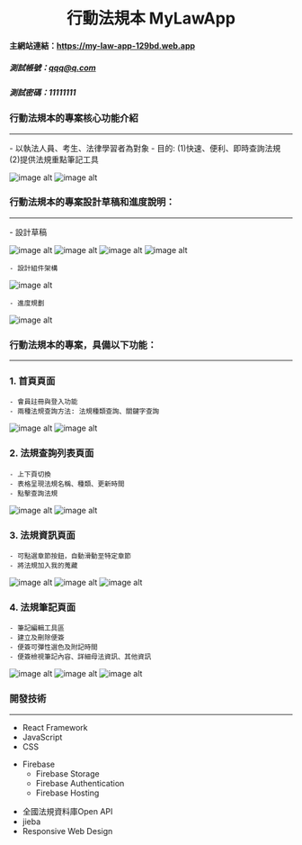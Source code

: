 <h1 align='center'>行動法規本 MyLawApp</h1>

#### 主網站連結：https://my-law-app-129bd.web.app

##### 測試帳號：qqq@q.com
##### 測試密碼：11111111

### 行動法規本的專案核心功能介紹
<hr>
    - 以執法人員、考生、法律學習者為對象
    - 目的:
    (1)快速、便利、即時查詢法規
    (2)提供法規重點筆記工具

![image alt](https://raw.githubusercontent.com/Elsa2700/test/master/title.JPG)
![image alt](https://raw.githubusercontent.com/Elsa2700/test/master/userstory2.JPG)

### 行動法規本的專案設計草稿和進度說明：
<hr>
    - 設計草稿

![image alt](https://raw.githubusercontent.com/Elsa2700/test/master/wirefare_homepage.JPG)
![image alt](https://raw.githubusercontent.com/Elsa2700/test/master/wirefare_homepagelist.JPG)
![image alt](https://raw.githubusercontent.com/Elsa2700/test/master/wirefare_homepageinfo1.JPG)
![image alt](https://raw.githubusercontent.com/Elsa2700/test/master/wirefare_mynote.JPG)

    - 設計組件架構

![image alt](https://raw.githubusercontent.com/Elsa2700/test/master/%E7%B5%84%E4%BB%B6%E6%9E%B6%E6%A7%8B.JPG)

    - 進度規劃

![image alt](https://raw.githubusercontent.com/Elsa2700/test/master/wireframe_time.JPG)

### 行動法規本的專案，具備以下功能：
<hr>


### 1. 首頁頁面
    - 會員註冊與登入功能
    - 兩種法規查詢方法: 法規種類查詢、關鍵字查詢

![image alt](https://raw.githubusercontent.com/Elsa2700/test/master/homepage.JPG)
![image alt](https://raw.githubusercontent.com/Elsa2700/test/master/homepagerwd.JPG)

### 2. 法規查詢列表頁面
    - 上下頁切換
    - 表格呈現法規名稱、種類、更新時間
    - 點擊查詢法規

![image alt](https://raw.githubusercontent.com/Elsa2700/test/master/list.JPG)
![image alt](https://raw.githubusercontent.com/Elsa2700/test/master/listrwd.JPG)

### 3. 法規資訊頁面
    - 可點選章節按鈕，自動滑動至特定章節
    - 將法規加入我的蒐藏

![image alt](https://raw.githubusercontent.com/Elsa2700/test/master/info1.JPG)
![image alt](https://raw.githubusercontent.com/Elsa2700/test/master/info2.JPG)
![image alt](https://raw.githubusercontent.com/Elsa2700/test/master/inforwd.JPG)

### 4. 法規筆記頁面
    - 筆記編輯工具區
    - 建立及刪除便簽
    - 便簽可彈性選色及附記時間
    - 便簽檢視筆記內容、詳細母法資訊、其他資訊
![image alt](https://raw.githubusercontent.com/Elsa2700/test/master/note.JPG)
![image alt](https://raw.githubusercontent.com/Elsa2700/test/master/note2.JPG)
![image alt](https://raw.githubusercontent.com/Elsa2700/test/master/noterwd.JPG)

### 開發技術
<hr/>
<ul>
    <li>React Framework</li>
    <li>JavaScript</li>
    <li>CSS</li>
</ul>
<ul>
    <li>Firebase
        <ul>
            <li>Firebase Storage</li>
            <li>Firebase Authentication</li>
            <li>Firebase Hosting</li>
        </ul>
    </li>
</ul>
<ul>
    <li>全國法規資料庫Open API</li>
    <li>jieba</li>
    <li>Responsive Web Design</li>
</ul>